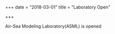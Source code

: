 +++
date = "2018-03-01"
title = "Laboratory Open"

+++

Air-Sea Modeling Laboratory(ASML) is opened
